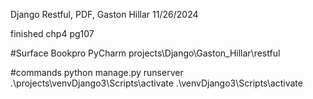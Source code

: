 Django Restful, PDF, Gaston Hillar 
11/26/2024

finished chp4 pg107

#Surface Bookpro PyCharm
projects\Django\Gaston_Hillar\restful

#commands
python manage.py runserver
.\projects\venvDjango3\Scripts\activate
.\venvDjango3\Scripts\activate
